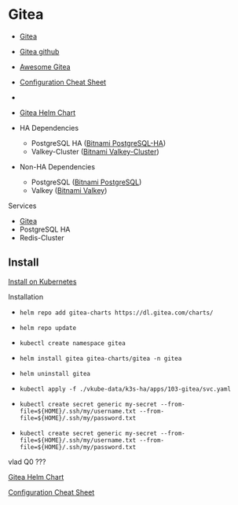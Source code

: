 # Gitea

* [Gitea](https://about.gitea.com/)
* [Gitea github](https://github.com/go-gitea/gitea)
* [Awesome Gitea](https://gitea.com/gitea/awesome-gitea)
* [Configuration Cheat Sheet](https://docs.gitea.com/administration/config-cheat-sheet)
* [](https://gitea.com/gitea/helm-gitea/src/branch/gitea-ha/values.yaml)

* [Gitea Helm Chart](https://gitea.com/gitea/helm-chart)
* HA Dependencies
  * PostgreSQL HA ([Bitnami PostgreSQL-HA](https://github.com/bitnami/charts/blob/main/bitnami/postgresql-ha/Chart.yaml))
  * Valkey-Cluster ([Bitnami Valkey-Cluster](https://github.com/bitnami/charts/blob/main/bitnami/valkey-cluster/Chart.yaml))
* Non-HA Dependencies
  * PostgreSQL ([Bitnami PostgreSQL](https://github.com/bitnami/charts/blob/main/bitnami/postgresql/Chart.yaml))
  * Valkey ([Bitnami Valkey](https://github.com/bitnami/charts/blob/main/bitnami/valkey/Chart.yaml))

Services

* [Gitea](http://gitea.local)
* PostgreSQL HA
* Redis-Cluster

## Install

[Install on Kubernetes](https://docs.gitea.com/installation/install-on-kubernetes)

Installation

* `helm repo add gitea-charts https://dl.gitea.com/charts/`
* `helm repo update`
* `kubectl create namespace gitea`
* `helm install gitea gitea-charts/gitea -n gitea`
* `helm uninstall gitea`
* `kubectl apply -f ./vkube-data/k3s-ha/apps/103-gitea/svc.yaml`

* `kubectl create secret generic my-secret --from-file=${HOME}/.ssh/my/username.txt --from-file=${HOME}/.ssh/my/password.txt`
* `kubectl create secret generic my-secret --from-file=${HOME}/.ssh/my/username.txt --from-file=${HOME}/.ssh/my/password.txt`

vlad Q0 ???

[Gitea Helm Chart](https://gitea.com/gitea/helm-chart/)

[Configuration Cheat Sheet](https://docs.gitea.com/administration/config-cheat-sheet)
